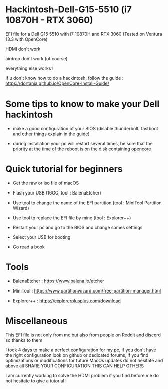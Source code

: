 # Hackintosh-Dell-G15-5510 (i7 10870H - RTX 3060)

EFI file for a Dell G15 5510 with i7 10870H and RTX 3060 (Tested on Ventura 13.3 with OpenCore)

HDMI don't work

airdrop don't work (of course)

everything else works !

If u don't know how to do a hackintosh, follow the guide : https://dortania.github.io/OpenCore-Install-Guide/

# Some tips to know to make your Dell hackintosh 

- make a good configuration of your BIOS (disable thunderbolt, fastboot and other things explain in the guide)

- during installation your pc will restart several times, be sure that the priority at the time of the reboot is on the disk containing opencore

# Quick tutorial for beginners

- Get the raw or iso file of macOS

- Flash your USB (16GO, tool : BalenaEtcher)

- Use tool to change the name of the EFI partition (tool : MiniTool Partition Wizard)

- Use tool to replace the EFI file by mine (tool : Explorer++)

- Restart your pc and go to the BIOS and change somes settings

- Select your USB for booting

- Go read a book

# Tools

- BalenaEtcher : https://www.balena.io/etcher

- MiniTool : https://www.partitionwizard.com/free-partition-manager.html

- Explorer++ : https://explorerplusplus.com/download


# Miscellaneous

This EFI file is not only from me but also from people on Reddit and discord so thanks to them

I took 4 days to make a perfect configuration for my pc, if you don't have the right configuration look on github or dedicated forums, if you find optimizations or modifications for future MacOs updates do not hesitate and above all SHARE YOUR CONFIGURATION THIS CAN HELP OTHERS

I am currently working to solve the HDMI problem if you find before me do not hesitate to give a tutorial !
